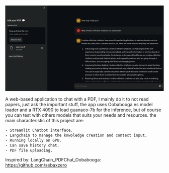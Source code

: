 ![alt text](https://github.com/makiJanus/pdf-chat/blob/main/git_images/screenshot.png?raw=true)

A web-based application to chat with a PDF, I mainly do it to not read papers, just ask the important stuff, the app uses Oobabooga es model loader and a RTX 4090 to load guanaco-7b for the inference, but of course you can test with others models that suits your needs and resources. the main characteristic of this project are:

    - Streamlit Chatbot interface.
    - Langchain to manage the knwoledge creation and context input.
    - Running locally on GPU.
    - Can save history chat.
    - PDF file uploading. 

Inspired by:
LangChain_PDFChat_Oobabooga: https://github.com/sebaxzero
